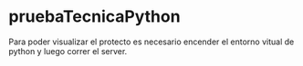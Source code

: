 # pruebaTecnicaPython

Para poder visualizar el protecto es necesario encender el entorno vitual de python y luego correr el server.